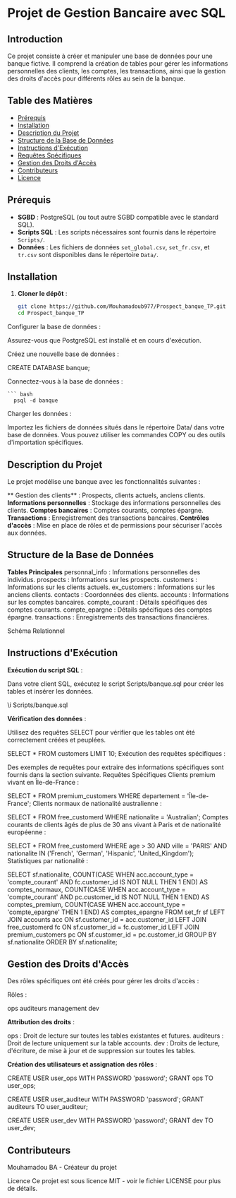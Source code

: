 # Projet de Gestion Bancaire avec SQL

## Introduction

Ce projet consiste à créer et manipuler une base de données pour une banque fictive. Il comprend la création de tables pour gérer les informations personnelles des clients, les comptes, les transactions, ainsi que la gestion des droits d'accès pour différents rôles au sein de la banque.

## Table des Matières

- [Prérequis](#prérequis)
- [Installation](#installation)
- [Description du Projet](#description-du-projet)
- [Structure de la Base de Données](#structure-de-la-base-de-données)
- [Instructions d'Exécution](#instructions-dexécution)
- [Requêtes Spécifiques](#requêtes-spécifiques)
- [Gestion des Droits d'Accès](#gestion-des-droits-daccès)
- [Contributeurs](#contributeurs)
- [Licence](#licence)

## Prérequis

- **SGBD** : PostgreSQL (ou tout autre SGBD compatible avec le standard SQL).
- **Scripts SQL** : Les scripts nécessaires sont fournis dans le répertoire `Scripts/`.
- **Données** : Les fichiers de données `set_global.csv`, `set_fr.csv`, et `tr.csv` sont disponibles dans le répertoire `Data/`.

## Installation

1. **Cloner le dépôt** :

   ```bash
   git clone https://github.com/Mouhamadoub977/Prospect_banque_TP.git
   cd Prospect_banque_TP

Configurer la base de données :

Assurez-vous que PostgreSQL est installé et en cours d'exécution.

Créez une nouvelle base de données :


CREATE DATABASE banque;

Connectez-vous à la base de données :

    ``` bash
      psql -d banque

Charger les données :

Importez les fichiers de données situés dans le répertoire Data/ dans votre base de données. Vous pouvez utiliser les commandes COPY ou des outils d'importation spécifiques.

## Description du Projet
Le projet modélise une banque avec les fonctionnalités suivantes :

** Gestion des clients** : Prospects, clients actuels, anciens clients.
**Informations personnelles** : Stockage des informations personnelles des clients.
**Comptes bancaires** : Comptes courants, comptes épargne.
**Transactions** : Enregistrement des transactions bancaires.
**Contrôles d'accès** : Mise en place de rôles et de permissions pour sécuriser l'accès aux données.

## Structure de la Base de Données
**Tables Principales**
personnal_info : Informations personnelles des individus.
prospects : Informations sur les prospects.
customers : Informations sur les clients actuels.
ex_customers : Informations sur les anciens clients.
contacts : Coordonnées des clients.
accounts : Informations sur les comptes bancaires.
compte_courant : Détails spécifiques des comptes courants.
compte_epargne : Détails spécifiques des comptes épargne.
transactions : Enregistrements des transactions financières.

Schéma Relationnel


## Instructions d'Exécution
**Exécution du script SQL** :

Dans votre client SQL, exécutez le script Scripts/banque.sql pour créer les tables et insérer les données.


\i Scripts/banque.sql

**Vérification des données** :

Utilisez des requêtes SELECT pour vérifier que les tables ont été correctement créées et peuplées.


SELECT * FROM customers LIMIT 10;
Exécution des requêtes spécifiques :

Des exemples de requêtes pour extraire des informations spécifiques sont fournis dans la section suivante.
Requêtes Spécifiques
Clients premium vivant en Île-de-France :


SELECT * FROM premium_customers WHERE departement = 'Île-de-France';
Clients normaux de nationalité australienne :


SELECT * FROM free_customerd WHERE nationalite = 'Australian';
Comptes courants de clients âgés de plus de 30 ans vivant à Paris et de nationalité européenne :


SELECT * FROM free_customerd
WHERE age > 30 AND ville = 'PARIS' AND nationalite IN ('French', 'German', 'Hispanic', 'United_Kingdom');
Statistiques par nationalité :


SELECT 
    sf.nationalite,
    COUNT(CASE WHEN acc.account_type = 'compte_courant' AND fc.customer_id IS NOT NULL THEN 1 END) AS comptes_normaux,
    COUNT(CASE WHEN acc.account_type = 'compte_courant' AND pc.customer_id IS NOT NULL THEN 1 END) AS comptes_premium,
    COUNT(CASE WHEN acc.account_type = 'compte_epargne' THEN 1 END) AS comptes_epargne
FROM set_fr sf
LEFT JOIN accounts acc ON sf.customer_id = acc.customer_id
LEFT JOIN free_customerd fc ON sf.customer_id = fc.customer_id
LEFT JOIN premium_customers pc ON sf.customer_id = pc.customer_id
GROUP BY sf.nationalite
ORDER BY sf.nationalite;

## Gestion des Droits d'Accès

Des rôles spécifiques ont été créés pour gérer les droits d'accès :

Rôles :

ops
auditeurs
management
dev


**Attribution des droits** :

ops : Droit de lecture sur toutes les tables existantes et futures.
auditeurs : Droit de lecture uniquement sur la table accounts.
dev : Droits de lecture, d'écriture, de mise à jour et de suppression sur toutes les tables.


**Création des utilisateurs et assignation des rôles** :


CREATE USER user_ops WITH PASSWORD 'password';
GRANT ops TO user_ops;

CREATE USER user_auditeur WITH PASSWORD 'password';
GRANT auditeurs TO user_auditeur;

CREATE USER user_dev WITH PASSWORD 'password';
GRANT dev TO user_dev;



## Contributeurs
Mouhamadou BA - Créateur du projet


Licence
Ce projet est sous licence MIT - voir le fichier LICENSE pour plus de détails.
